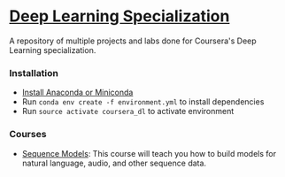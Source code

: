 # [Deep Learning Specialization](https://www.coursera.org/specializations/deep-learning)

A repository of multiple projects and labs done for Coursera's Deep Learning specialization.

### Installation
  - [Install Anaconda or Miniconda](https://conda.io/docs/user-guide/install/macos.html)
  - Run ``conda env create -f environment.yml`` to install dependencies
  - Run ``source activate coursera_dl`` to activate environment

### Courses
- [Sequence Models](/sequence_models): This course will teach you how to build models for natural language, audio, and other sequence data.
